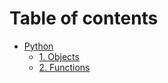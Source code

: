 # Table of contents

* [Python](README.md)
  * [1. Objects](python/1.-objects.md)
  * [2. Functions](python/2.-functions.md)
